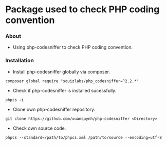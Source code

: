 # Package used to check PHP coding convention
### About
- Using php-codesniffer to check PHP coding convention.
### Installation
- Install php-codesniffer globally via composer.
```
composer global require "squizlabs/php_codesniffer=^2.2.*"
```
- Check if php-codesniffer is installed sucessfully.
```
phpcs -i
```
- Clone own php-codesniffer repository.
```
git clone https://github.com/xuanquynh/php-codesniffer <Directory>
```
- Check own source code.
```
phpcs --standard=/path/to/phpcs.xml /path/to/source --encoding=utf-8
```
